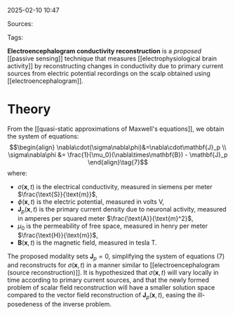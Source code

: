 2025-02-10 10:47

Sources: 

Tags:

**Electroencephalogram conductivity reconstruction** is a *proposed* [[passive sensing]] technique that measures [[electrophysiological brain activity]] by reconstructing changes in conductivity due to primary current sources from electric potential recordings on the scalp obtained using [[electroencephalogram]].

# Theory

From the [[quasi-static approximations of Maxwell's equations]], we obtain the system of equations: $$\begin{align}
\nabla\cdot(\sigma\nabla\phi)&=\nabla\cdot\mathbf{J}_p \\
\sigma\nabla\phi &= \frac{1}{\mu_0}(\nabla\times\mathbf{B}) - \mathbf{J}_p 
\end{align}\tag{7}$$where:
- $\sigma(\mathbf{x}, t)$ is the electrical conductivity, measured in siemens per meter $\frac{\text{S}}{\text{m}}$, 
- $\phi(\mathbf{x},t)$ is the electric potential, measured in volts $\text{V}$, 
- $\mathbf{J}_p(\mathbf{x},t)$ is the primary current density due to neuronal activity, measured in amperes per squared meter $\frac{\text{A}}{\text{m}^2}$,
- $\mu_0$ is the permeability of free space, measured in henry per meter $\frac{\text{H}}{\text{m}}$, 
- $\mathbf{B}(\mathbf{x},t)$ is the magnetic field, measured in tesla $\text{T}$. 

The proposed modality sets $\mathbf{J}_p=0$, simplifying the system of equations $(7)$ and reconstructs for $\sigma(\mathbf{x}, t)$ in a manner similar to [[electroencephalogram (source reconstruction)]]. It is hypothesized that $\sigma(\mathbf{x}, t)$ will vary locally in time according to primary current sources, and that the newly formed problem of scalar field reconstruction will have a smaller solution space compared to the vector field reconstruction of $\mathbf{J}_p(\mathbf{x},t)$, easing the ill-posedeness of the inverse problem. 